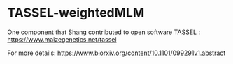 # TASSEL-weightedMLM
One component that Shang contributed to open software TASSEL : https://www.maizegenetics.net/tassel

For more details:
https://www.biorxiv.org/content/10.1101/099291v1.abstract
